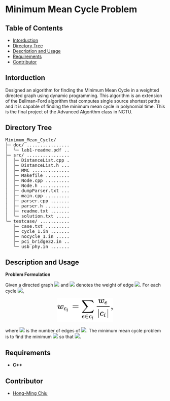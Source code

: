 # Minimum Mean Cycle Problem

## Table of Contents
- [Intorduction](#intorduction)
- [Directory Tree](#directory-tree)
- [Description and Usage](#description-and-usage)
- [Requirements](#requirements)
- [Contributor](#contributor)

## Intorduction
Designed an algorithm for finding the Minimum Mean Cycle in a weighted directed graph using dynamic programming. This algorithm is an extension of the Bellman-Ford algorithm that computes single source shortest paths and it is capable of finding the minimum mean cycle in polynomial time. This is the final project of the Advanced Algorithm class in NCTU.

## Directory Tree
<pre>
Minimum_Mean_Cycle/
├─ doc/ ................ 
│  └─ lab1-readme.pdf .. 
├─ src/ ................ 
│  ├─ DistanceList.cpp . 
│  ├─ DistanceList.h ... 
│  ├─ MMC .............. 
│  ├─ Makefile ......... 
│  ├─ Node.cpp ......... 
│  ├─ Node.h ........... 
│  ├─ dumpParser.txt ... 
│  ├─ main.cpp ......... 
│  ├─ parser.cpp ....... 
│  ├─ parser.h ......... 
│  ├─ readme.txt ....... 
│  └─ solution.txt ..... 
└─ testcase/ ........... 
   ├─ case.txt ......... 
   ├─ cycle_1.in ....... 
   ├─ nocycle_1.in ..... 
   ├─ pci_bridge32.in .. 
   └─ usb_phy.in ....... 
</pre>

## Description and Usage
**Problem Formulation**

Given a directed graph <img src="https://render.githubusercontent.com/render/math?math=G(V,E)"> and <img src="https://render.githubusercontent.com/render/math?math=w_e"> denotes the weight of edge <img src="https://render.githubusercontent.com/render/math?math=e">. For each cycle <img src="https://render.githubusercontent.com/render/math?math=c_i \in G">,

<div align="center"><img src="svg/clDbXz5n3S.svg"/></div>

where <img src="https://render.githubusercontent.com/render/math?math=|c_i|"> is the number of edges of <img src="https://render.githubusercontent.com/render/math?math=c_i">. The minimum mean cycle problem is to find the minimum <img src="https://render.githubusercontent.com/render/math?math=w_c^*"> so that <img src="https://render.githubusercontent.com/render/math?math=\forall c_i \in G,\ \w_{c_i}\geq w_c^*">.


## Requirements
- **C++**

## Contributor
- [Hong-Ming Chiu](https://hong-ming.github.io/)